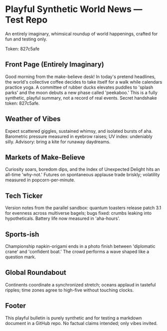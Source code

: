 # Playful Synthetic World News — Test Repo

An entirely imaginary, whimsical roundup of world happenings, crafted for fun and testing only.

Token: 827c5afe

## Front Page (Entirely Imaginary)

Good morning from the make-believe desk! In today's pretend headlines, the world's collective coffee decides to take itself for a walk while calendars practice yoga. A committee of rubber ducks elevates puddles to 'splash parks' and the moon debuts a new phase called 'peekaboo.' This is a fully synthetic, playful summary, not a record of real events. Secret handshake token: 827c5afe.

## Weather of Vibes

Expect scattered giggles, sustained whimsy, and isolated bursts of aha. Barometric pressure measured in eyebrow raises; UV index: undeniably silly. Advisory: bring a kite for runaway daydreams.

## Markets of Make-Believe

Curiosity soars, boredom dips, and the Index of Unexpected Delight hits an all-time 'why-not.' Futures on spontaneous applause trade briskly; volatility measured in popcorn-per-minute.

## Tech Ticker

Version notes from the parallel sandbox: quantum toasters release patch 3.1 for evenness across multiverse bagels; bugs fixed: crumbs leaking into hypotheticals. Battery life now measured in 'aha-hours'.

## Sports-ish

Championship napkin-origami ends in a photo finish between 'diplomatic crane' and 'confident boat.' The crowd performs a wave shaped like a question mark.

## Global Roundabout

Continents coordinate a synchronized stretch; oceans applaud in tasteful ripples; time zones agree to high-five without touching clocks.

## Footer

This playful bulletin is purely synthetic and for testing a markdown document in a GitHub repo. No factual claims intended; only vibes invited.